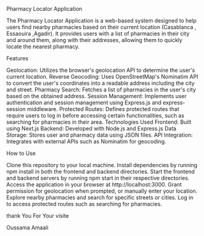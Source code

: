 Pharmacy Locator Application

The Pharmacy Locator Application is a web-based system designed to help users find nearby pharmacies based on their current location (Casablanca , Essaouira ,Agadir). It provides users with a list of pharmacies in their city and around them, along with their addresses, allowing them to quickly locate the nearest pharmacy.


Features

Geolocation: Utilizes the browser's geolocation API to determine the user's current location.
Reverse Geocoding: Uses OpenStreetMap's Nominatim API to convert the user's coordinates into a readable address including the city and street.
Pharmacy Search: Fetches a list of pharmacies in the user's city based on the obtained address.
Session Management: Implements user authentication and session management using Express.js and express-session middleware.
Protected Routes: Defines protected routes that require users to log in before accessing certain functionalities, such as searching for pharmacies in their area.
Technologies Used
Frontend: Built using Next.js
Backend: Developed with Node.js and Express.js 
Data Storage: Stores user and pharmacy data using JSON files.
API Integration: Integrates with external APIs such as Nominatim for geocoding.

How to Use

Clone this repository to your local machine.
Install dependencies by running npm install in both the frontend and backend directories.
Start the frontend and backend servers by running npm start in their respective directories.
Access the application in your browser at http://localhost:3000.
Grant permission for geolocation when prompted, or manually enter your location.
Explore nearby pharmacies and search for specific streets or cities.
Log in to access protected routes such as searching for pharmacies.

thank You For Your visite

Oussama Amaali

